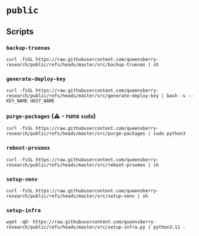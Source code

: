 # `public`

## Scripts

### `backup-truenas`

```console
curl -fsSL https://raw.githubusercontent.com/queensberry-research/public/refs/heads/master/src/backup-truenas | sh
```

### `generate-deploy-key`

```console
curl -fsSL https://raw.githubusercontent.com/queensberry-research/public/refs/heads/master/src/generate-deploy-key | bash -s -- KEY_NAME HOST_NAME
```

### `purge-packages` (⚠️ - runs `sudo`)

```console
curl -fsSL https://raw.githubusercontent.com/queensberry-research/public/refs/heads/master/src/purge-packages | sudo python3
```

### `reboot-proxmox`

```console
curl -fsSL https://raw.githubusercontent.com/queensberry-research/public/refs/heads/master/src/reboot-proxmox | sh
```

### `setup-venv`

```console
curl -fsSL https://raw.githubusercontent.com/queensberry-research/public/refs/heads/master/src/setup-venv | sh
```

### `setup-infra`

```console
wget -qO- https://raw.githubusercontent.com/queensberry-research/public/refs/heads/master/src/setup-infra.py | python3.11 -
```
